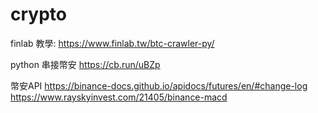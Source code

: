 # crypto

finlab 教學:
https://www.finlab.tw/btc-crawler-py/

python 串接幣安
https://cb.run/uBZp

幣安API
https://binance-docs.github.io/apidocs/futures/en/#change-log
https://www.rayskyinvest.com/21405/binance-macd
